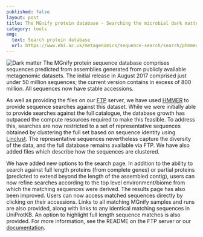 ```yaml
---
published: false
layout: post
title: The MGnify protein database - Searching the microbial dark matter
category: tools
emg:
  text: Search protein database
  url: https://www.ebi.ac.uk/metagenomics/sequence-search/search/phmmer
---
```

![Dark matter]({{site.baseurl}}/assets/media/images/posts/icon_milky_way.png)
The MGnify protein sequence database comprises sequences predicted from assemblies generated from publicly available metagenomic datasets. The initial release in August 2017 comprised just under 50 million sequences; the current version contains in excess of 800 million. All sequences now have stable accessions.

As well as providing the files on our [FTP][ftp-server] server, we have used [HMMER][hmmer-website] to provide sequence searches against this dataset. While we were initially able to provide searches against the full catalogue, the database growth has outpaced the compute resources required to make this feasible. To address this, searches are now restricted to a set of representative sequences obtained by clustering the full set based on sequence identity using [Linclust][linclust-paper]. The representative sequences nevertheless capture the diversity of the data, and the full database remains available via FTP. We have also added files which describe how the sequences are clustered.

We have added new options to the search page. In addition to the ability to search against full length proteins (from complete genes) or partial proteins (predicted to extend beyond the length of the assembled contig), users can now refine searches according to the top level environment/biome from which the matching sequences were derived. The results page has also been improved. Users can now access matched sequences directly by clicking on their accessions. Links to all matching MGnify samples and runs are also provided, along with links to any identical matching sequences in UniProtKB. An option to highlight full length sequence matches is also provided. For more information, see the README on the FTP server or our [documentation][documentation].

[ftp-server]:        https://bit.ly/2I08RA4
[hmmer-website]:     http://hmmer.org/
[linclust-paper]:    https://www.nature.com/articles/s41467-018-04964-5
[documentation]:     https://emg-docs.readthedocs.io/en/latest/sequence-search.html
